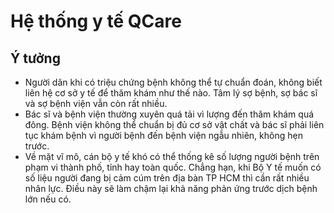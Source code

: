 # Hệ thống y tế QCare
## Ý tưởng
- Người dân khi có triệu chứng bệnh không thể tự chuẩn đoán, không biết liên hệ cơ sở y tế để thăm khám như thế nào. Tâm lý sợ bệnh, sợ bác sĩ và sợ bệnh viện vẫn còn rất nhiều.
- Bác sĩ và bệnh viện thường xuyên quá tải vì lượng đến thăm khám quá đông. Bệnh viện không thể chuẩn bị đủ cơ sở vật chất và bác sĩ phải liên tục khám bệnh vì người bệnh đến bệnh viện ngẫu nhiên, không hẹn trước.
- Về mặt vĩ mô, cán bộ y tế khó có thể thống kê số lượng người bệnh trên phạm vi thành phố, tỉnh hay toàn quốc. Chẳng hạn, khi Bộ Y tế muốn có số liệu người đang bị cảm cúm trên địa bàn TP HCM thì cần rất nhiều nhân lực. Điều này sẽ làm chậm lại khả năng phản ứng trước dịch bệnh lớn nếu có.
